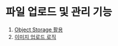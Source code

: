 # 파일 업로드 및 관리 기능
1. <a href="https://github.com/LuckyVickys/woosan-back/blob/main/Readme.assets/file/ObjectStorage.md">Object Storage 활용</a>
2. <a href="https://github.com/LuckyVickys/woosan-back/blob/main/Readme.assets/file/FileImg.md">이미지 업로드 로직</a>
